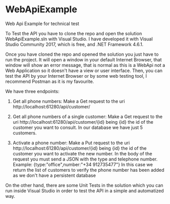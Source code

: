 # WebApiExample
Web Api Example for technical test

To Test the API you have to clone the repo and open the solution WebApiExample.sln with Visual Studio.
I have developed it with Visual Studio Community 2017, which is free, and .NET Framework 4.6.1.

Once you have cloned the repo and opened the solution you just have to run the project.
It will open a window in your default Internet Browser, that window will show an error message, that is normal as this
is a WebApi not a Web Application so it doesn't have a view or user interface.
Then, you can test the API by your Internet Browser or by some web testing tool, I recommend Postman as it is my favourite.

We have three endpoints:

1. Get all phone numbers: Make a Get request to the uri http://localhost:61280/api/customer/

2. Get all phone numbers of a single customer: Make a Get request to the uri http://localhost:61280/api/customer/{id} 
being {id} the id of the customer you want to consult. In our database we have just 5 customers.

3. Activate a phone number: Make a Put request to the uri http://localhost:61280/api/customer/{id} 
being {id} the id of the customer you want to activate the new number. In the body of the request you must send
a JSON with the type and telephone number. Example:
{type:"office",number:"+34 912735477"}
In this case we return the list of customers to verify the phone number has been added as we don't have a persistent database

On the other hand, there are some Unit Tests in the solution which you can run inside Visual Studio in order to test the API in a simple and automatized way.
